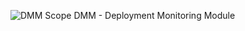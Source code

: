 
![DMM Scope](https://raw.githubusercontent.com/profRaf/Cloudtopus/master/CLE/Module_DeploymentMonitoring/DMM-scope.jpg)
DMM - Deployment Monitoring Module
